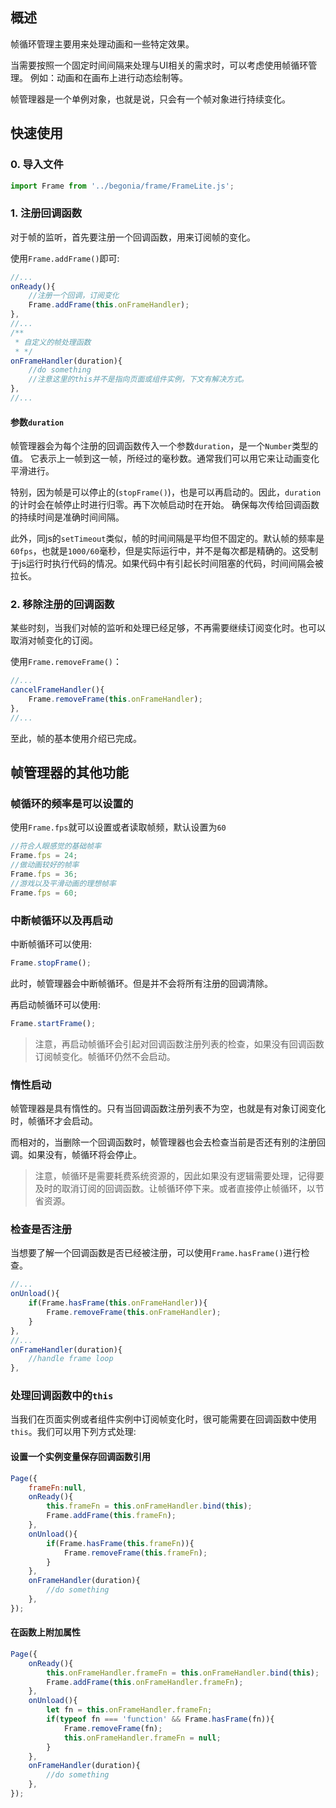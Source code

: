 ## 概述

帧循环管理主要用来处理动画和一些特定效果。

当需要按照一个固定时间间隔来处理与UI相关的需求时，可以考虑使用帧循环管理。
例如：动画和在画布上进行动态绘制等。

帧管理器是一个单例对象，也就是说，只会有一个帧对象进行持续变化。

## 快速使用

### 0. 导入文件

```js
import Frame from '../begonia/frame/FrameLite.js';
```

### 1. 注册回调函数

对于帧的监听，首先要注册一个回调函数，用来订阅帧的变化。

使用`Frame.addFrame()`即可:

```js
//...
onReady(){
    //注册一个回调，订阅变化
    Frame.addFrame(this.onFrameHandler);
},
//...
/**
 * 自定义的帧处理函数
 * */
onFrameHandler(duration){
    //do something
    //注意这里的this并不是指向页面或组件实例，下文有解决方式。
},
//...
```

#### 参数`duration`

帧管理器会为每个注册的回调函数传入一个参数`duration`，是一个`Number`类型的值。
它表示上一帧到这一帧，所经过的毫秒数。通常我们可以用它来让动画变化平滑进行。

特别，因为帧是可以停止的(`stopFrame()`)，也是可以再启动的。因此，`duration`的计时会在帧停止时进行归零。再下次帧启动时在开始。
确保每次传给回调函数的持续时间是准确时间间隔。

此外，同js的`setTimeout`类似，帧的时间间隔是平均但不固定的。默认帧的频率是`60fps`，也就是`1000/60`毫秒，但是实际运行中，并不是每次都是精确的。这受制于js运行时执行代码的情况。如果代码中有引起长时间阻塞的代码，时间间隔会被拉长。

### 2. 移除注册的回调函数

某些时刻，当我们对帧的监听和处理已经足够，不再需要继续订阅变化时。也可以取消对帧变化的订阅。

使用`Frame.removeFrame()`：

```js
//...
cancelFrameHandler(){
    Frame.removeFrame(this.onFrameHandler);
},
//...
```

至此，帧的基本使用介绍已完成。

## 帧管理器的其他功能

### 帧循环的频率是可以设置的

使用`Frame.fps`就可以设置或者读取帧频，默认设置为`60`

```js
//符合人眼感觉的基础帧率
Frame.fps = 24;
//做动画较好的帧率
Frame.fps = 36;
//游戏以及平滑动画的理想帧率
Frame.fps = 60;
```

### 中断帧循环以及再启动

中断帧循环可以使用:

```js
Frame.stopFrame();
```

此时，帧管理器会中断帧循环。但是并不会将所有注册的回调清除。

再启动帧循环可以使用:

```js
Frame.startFrame();
```

>注意，再启动帧循环会引起对回调函数注册列表的检查，如果没有回调函数订阅帧变化。帧循环仍然不会启动。

### 惰性启动

帧管理器是具有惰性的。只有当回调函数注册列表不为空，也就是有对象订阅变化时，帧循环才会启动。

而相对的，当删除一个回调函数时，帧管理器也会去检查当前是否还有别的注册回调。如果没有，帧循环将会停止。

>注意，帧循环是需要耗费系统资源的，因此如果没有逻辑需要处理，记得要及时的取消订阅的回调函数。让帧循环停下来。或者直接停止帧循环，以节省资源。

### 检查是否注册

当想要了解一个回调函数是否已经被注册，可以使用`Frame.hasFrame()`进行检查。

```js
//...
onUnload(){
    if(Frame.hasFrame(this.onFrameHandler)){
        Frame.removeFrame(this.onFrameHandler);
    }
},
//...
onFrameHandler(duration){
    //handle frame loop
},
```

### 处理回调函数中的`this`

当我们在页面实例或者组件实例中订阅帧变化时，很可能需要在回调函数中使用`this`。我们可以用下列方式处理:

#### 设置一个实例变量保存回调函数引用

```js
Page({
    frameFn:null,
    onReady(){
        this.frameFn = this.onFrameHandler.bind(this);
        Frame.addFrame(this.frameFn);
    },
    onUnload(){
        if(Frame.hasFrame(this.frameFn)){
            Frame.removeFrame(this.frameFn);
        }
    },
    onFrameHandler(duration){
        //do something
    },
});

```

#### 在函数上附加属性

```js
Page({
    onReady(){
        this.onFrameHandler.frameFn = this.onFrameHandler.bind(this);
        Frame.addFrame(this.onFrameHandler.frameFn);
    },
    onUnload(){
        let fn = this.onFrameHandler.frameFn;
        if(typeof fn === 'function' && Frame.hasFrame(fn)){
            Frame.removeFrame(fn);
            this.onFrameHandler.frameFn = null;
        }
    },
    onFrameHandler(duration){
        //do something
    },
});

```